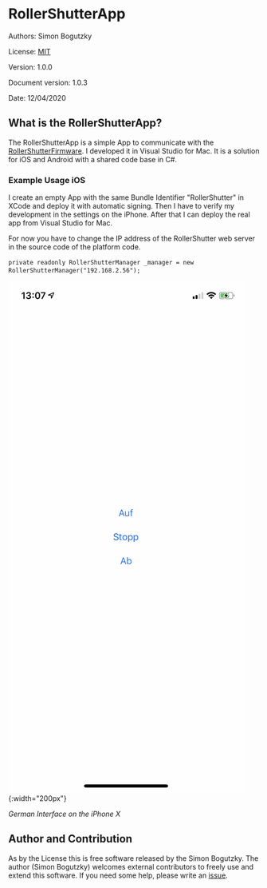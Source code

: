 # RollerShutterApp
Authors: Simon Bogutzky

License: [MIT](https://opensource.org/licenses/MIT)

Version: 1.0.0

Document version: 1.0.3 

Date: 12/04/2020

## What is the RollerShutterApp?
The RollerShutterApp is a simple App to communicate with the [RollerShutterFirmware](https://github.com/sbogutzky/RollerShutterFirmware/). I developed it in Visual Studio for Mac. It is a solution for iOS and Android with a shared code base in C#. 

### Example Usage iOS

I create an empty App with the same Bundle Identifier "RollerShutter" in XCode and deploy it with automatic signing. Then I have to verify my development in the settings on the iPhone. After that I can deploy the real app from Visual Studio for Mac.

For now you have to change the IP address of the RollerShutter web server in the source code of the platform code.

```
private readonly RollerShutterManager _manager = new RollerShutterManager("192.168.2.56");
```

![Interface](images/interface.jpg){:width="200px"}

*German Interface on the iPhone X*

## Author and Contribution
As by the License this is free software released by the Simon Bogutzky. The author (Simon Bogutzky) welcomes external contributors to freely use and extend this software. If you need some help, please write an [issue](https://github.com/sbogutzky/RollerShutterApp/issues).
